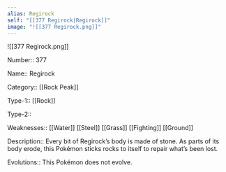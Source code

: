 ```yaml
---
alias: Regirock
self: "[[377 Regirock|Regirock]]"
image: "![[377 Regirock.png]]"
---
```


![[377 Regirock.png]]

Number:: 377

Name:: Regirock

Category:: [[Rock Peak]]

Type-1:: [[Rock]]

Type-2::

Weaknesses:: [[Water]] [[Steel]] [[Grass]] [[Fighting]] [[Ground]]

Description:: Every bit of Regirock’s body is made of stone. As parts of its body erode, this Pokémon sticks rocks to itself to repair what’s been lost.

Evolutions:: This Pokémon does not evolve.
